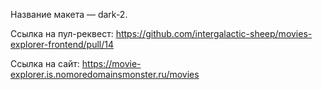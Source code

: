Название макета — dark-2.

Ссылка на пул-реквест: https://github.com/intergalactic-sheep/movies-explorer-frontend/pull/14

Ссылка на сайт: https://movie-explorer.is.nomoredomainsmonster.ru/movies